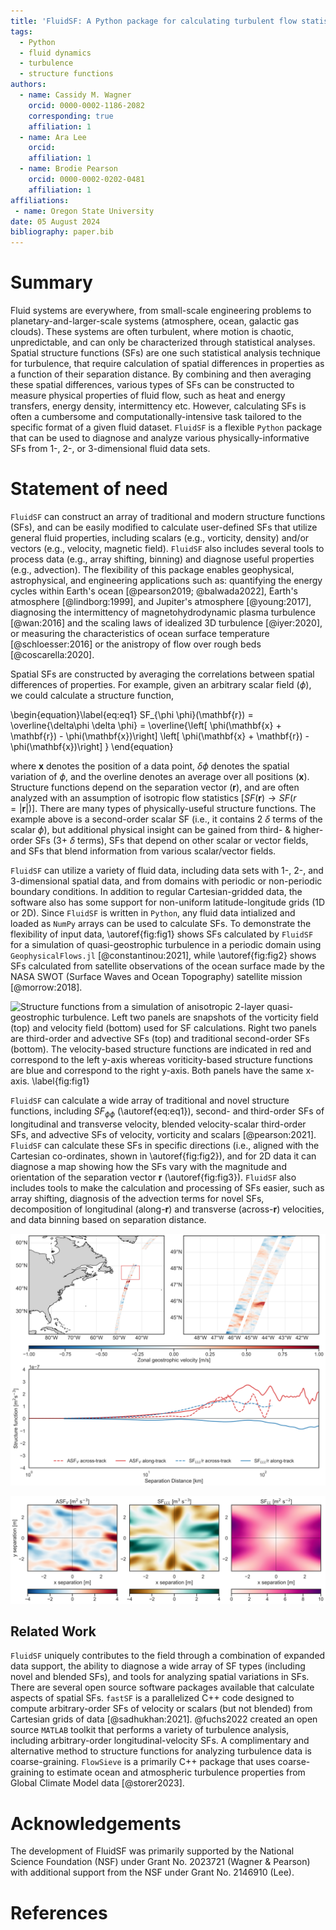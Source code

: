 ```yaml
---
title: 'FluidSF: A Python package for calculating turbulent flow statistics'
tags:
  - Python
  - fluid dynamics
  - turbulence
  - structure functions
authors:
  - name: Cassidy M. Wagner
    orcid: 0000-0002-1186-2082
    corresponding: true
    affiliation: 1
  - name: Ara Lee
    orcid:
    affiliation: 1
  - name: Brodie Pearson
    orcid: 0000-0002-0202-0481
    affiliation: 1
affiliations:
 - name: Oregon State University
date: 05 August 2024
bibliography: paper.bib
---
```


# Summary

Fluid systems are everywhere, from small-scale engineering problems to planetary-and-larger-scale systems (atmosphere, ocean, galactic gas clouds). These systems are often turbulent, where motion is chaotic, unpredictable, and can only be characterized through statistical analyses. Spatial structure functions (SFs) are one such statistical analysis technique for turbulence, that require calculation of spatial differences in properties as a function of their separation distance. By combining and then averaging these spatial differences, various types of SFs can be constructed to measure physical properties of fluid flow, such as heat and energy transfers, energy density, intermittency etc. However, calculating SFs is often a cumbersome and computationally-intensive task tailored to the specific format of a given fluid dataset. `FluidSF` is a flexible `Python` package that can be used to diagnose and analyze various physically-informative SFs from 1-, 2-, or 3-dimensional fluid data sets.    

# Statement of need

`FluidSF` can construct an array of traditional and modern structure functions (SFs), and can be easily modified to calculate user-defined SFs that utilize general fluid properties, including scalars (e.g., vorticity, density) and/or vectors (e.g., velocity, magnetic field). `FluidSF` also includes several tools to process data (e.g., array shifting, binning) and diagnose useful properties (e.g., advection). The flexibility of this package enables geophysical, astrophysical, and engineering applications such as: quantifying the energy cycles within Earth's ocean [@pearson2019; @balwada2022], Earth's atmosphere [@lindborg:1999], and Jupiter's atmosphere [@young:2017], diagnosing the intermittency of magnetohydrodynamic plasma turbulence [@wan:2016] and the scaling laws of idealized 3D turbulence [@iyer:2020], or measuring the characteristics of ocean surface temperature [@schloesser:2016] or the anistropy of flow over rough beds [@coscarella:2020].   

Spatial SFs are constructed by averaging the correlations between spatial differences of properties. For example, given an arbitrary scalar field ($\phi$), we could calculate a structure function,

\begin{equation}\label{eq:eq1}
SF_{\phi \phi}(\mathbf{r}) = \overline{\delta\phi \delta \phi} = \overline{\left[ \phi(\mathbf{x} + \mathbf{r}) - \phi(\mathbf{x})\right] \left[ \phi(\mathbf{x} + \mathbf{r}) - \phi(\mathbf{x})\right] }
\end{equation}

where $\mathbf{x}$ denotes the position of a data point, $\delta \phi$ denotes the spatial variation of $\phi$, and the overline denotes an average over all positions ($\mathbf{x}$). Structure functions depend on the separation vector ($\mathbf{r}$), and are often analyzed with an assumption of isotropic flow statistics [$SF(\mathbf{r})\rightarrow SF(r=|\mathbf{r}|)$]. There are many types of physically-useful structure functions. The example above is a second-order scalar SF (i.e., it contains 2 $\delta$ terms of the scalar $\phi$), but additional physical insight can be gained from third- \& higher-order SFs (3+ $\delta$ terms), SFs that depend on other scalar or vector fields, and SFs that blend information from various scalar/vector fields. 

`FluidSF` can utilize a variety of fluid data, including data sets with 1-, 2-, and 3-dimensional spatial data, and from domains with periodic or non-periodic boundary conditions. In addition to regular Cartesian-gridded data, the software also has some support for non-uniform latitude-longitude grids (1D or 2D). Since `FluidSF` is written in `Python`, any fluid data intialized and loaded as `NumPy` arrays can be used to calculate SFs. To demonstrate the flexibility of input data, \autoref{fig:fig1} shows SFs calculated by `FluidSF` for a simulation of quasi-geostrophic turbulence in a periodic domain using `GeophysicalFlows.jl` [@constantinou:2021], while \autoref{fig:fig2} shows SFs calculated from satellite observations of the ocean surface made by the NASA SWOT (Surface Waves and Ocean Topography) satellite mission [@morrow:2018].

![Structure functions from a simulation of anisotropic 2-layer quasi-geostrophic turbulence. Left two panels are snapshots of the vorticity field (top) and velocity field (bottom) used for SF calculations. Right two panels are third-order and advective SFs (top) and traditional second-order SFs (bottom). The velocity-based structure functions are indicated in red and correspond to the left y-axis whereas voriticity-based structure functions are blue and correspond to the right y-axis. Both panels have the same x-axis. \label{fig:fig1}](figs/fig1.png)

`FluidSF` can calculate a wide array of traditional and novel structure functions, including $SF_{\phi \phi}$ (\autoref{eq:eq1}), second- and third-order SFs of longitudinal and transverse velocity, blended velocity-scalar third-order SFs, and advective SFs of velocity, vorticity and scalars [@pearson:2021]. `FluidSF` can calculate these SFs in specific directions (i.e., aligned with the Cartesian co-ordinates, shown in \autoref{fig:fig2}), and for 2D data it can diagnose a map showing how the SFs vary with the magnitude and orientation of the separation vector $\mathbf{r}$ (\autoref{fig:fig3}). `FluidSF` also includes tools to make the calculation and processing of SFs easier, such as array shifting, diagnosis of the advection terms for novel SFs, decomposition of longitudinal (along-$\mathbf{r}$) and transverse (across-$\mathbf{r}$) velocities, and data binning based on separation distance.

![Structure functions calculated from satellite observations of the ocean surface. Top two panels show the zonal geostrophic velocity estimated from the satellite swath sea surface height data. In the left panel the red box indicates the region used to calculate SFs. The right panel shows the region in the red box zoomed in. The bottom panel shows the advective (red) and third-order (blue) velocity structure functions calculated across the satellite swath (dashed) and along the swath (solid). \label{fig:fig2}](figs/fig2.png)

![Maps of the 2D spatial variation of velocity structure functions. The left panel shows the advective velocity SFS, the middle panel is the third-order velocity SF, and the right panel is the second-order velocity SF. The colorbars are the value of the SF in 2D space. These SFs were calculated from the same data as \autoref{fig:fig1}. \label{fig:fig3}](figs/fig3.png)

## Related Work

`FluidSF` uniquely contributes to the field through a combination of expanded data support, the ability to diagnose a wide array of SF types (including novel and blended SFs), and tools for analyzing spatial variations in SFs. There are several open source software packages available that calculate aspects of spatial SFs. `fastSF` is a parallelized C++ code designed to compute arbitrary-order SFs of velocity or scalars (but not blended) from Cartesian grids of data [@sadhukhan:2021]. @fuchs2022 created an open source `MATLAB` toolkit that performs a variety of turbulence analysis, including arbitrary-order longitudinal-velocity SFs. A complimentary and alternative method to structure functions for analyzing turbulence data is coarse-graining. `FlowSieve` is a primarily C++ package that uses coarse-graining to estimate ocean and atmospheric turbulence properties from Global Climate Model data [@storer2023].

# Acknowledgements

The development of FluidSF was primarily supported by the National Science Foundation (NSF) under Grant No. 2023721 (Wagner \& Pearson) with additional support from the NSF under Grant No. 2146910 (Lee).

# References
